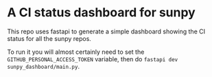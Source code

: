 A CI status dashboard for sunpy
================================

This repo uses fastapi to generate a simple dashboard showing the CI status for all the sunpy repos.

To run it you will almost certainly need to set the `GITHUB_PERSONAL_ACCESS_TOKEN` variable, then do `fastapi dev sunpy_dashboard/main.py`.
